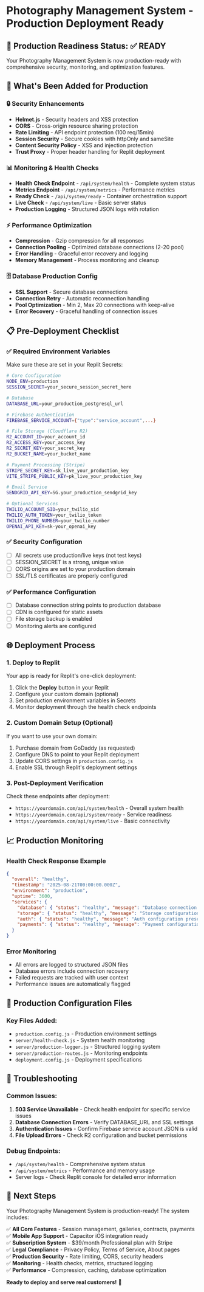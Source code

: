 # Photography Management System - Production Deployment Ready

## 🚀 Production Readiness Status: ✅ READY

Your Photography Management System is now production-ready with comprehensive security, monitoring, and optimization features.

## 🎯 What's Been Added for Production

### 🔒 Security Enhancements
- **Helmet.js** - Security headers and XSS protection
- **CORS** - Cross-origin resource sharing protection  
- **Rate Limiting** - API endpoint protection (100 req/15min)
- **Session Security** - Secure cookies with httpOnly and sameSite
- **Content Security Policy** - XSS and injection protection
- **Trust Proxy** - Proper header handling for Replit deployment

### 📊 Monitoring & Health Checks
- **Health Check Endpoint** - `/api/system/health` - Complete system status
- **Metrics Endpoint** - `/api/system/metrics` - Performance metrics
- **Ready Check** - `/api/system/ready` - Container orchestration support
- **Live Check** - `/api/system/live` - Basic server status
- **Production Logging** - Structured JSON logs with rotation

### ⚡ Performance Optimization
- **Compression** - Gzip compression for all responses
- **Connection Pooling** - Optimized database connections (2-20 pool)
- **Error Handling** - Graceful error recovery and logging
- **Memory Management** - Process monitoring and cleanup

### 🗄️ Database Production Config
- **SSL Support** - Secure database connections
- **Connection Retry** - Automatic reconnection handling
- **Pool Optimization** - Min 2, Max 20 connections with keep-alive
- **Error Recovery** - Graceful handling of connection issues

## 📋 Pre-Deployment Checklist

### ✅ Required Environment Variables
Make sure these are set in your Replit Secrets:

```bash
# Core Configuration
NODE_ENV=production
SESSION_SECRET=your_secure_session_secret_here

# Database
DATABASE_URL=your_production_postgresql_url

# Firebase Authentication
FIREBASE_SERVICE_ACCOUNT={"type":"service_account",...}

# File Storage (Cloudflare R2)
R2_ACCOUNT_ID=your_account_id
R2_ACCESS_KEY=your_access_key
R2_SECRET_KEY=your_secret_key
R2_BUCKET_NAME=your_bucket_name

# Payment Processing (Stripe)
STRIPE_SECRET_KEY=sk_live_your_production_key
VITE_STRIPE_PUBLIC_KEY=pk_live_your_production_key

# Email Service
SENDGRID_API_KEY=SG.your_production_sendgrid_key

# Optional Services
TWILIO_ACCOUNT_SID=your_twilio_sid
TWILIO_AUTH_TOKEN=your_twilio_token
TWILIO_PHONE_NUMBER=your_twilio_number
OPENAI_API_KEY=sk-your_openai_key
```

### ✅ Security Configuration
- [ ] All secrets use production/live keys (not test keys)
- [ ] SESSION_SECRET is a strong, unique value
- [ ] CORS origins are set to your production domain
- [ ] SSL/TLS certificates are properly configured

### ✅ Performance Configuration
- [ ] Database connection string points to production database
- [ ] CDN is configured for static assets
- [ ] File storage backup is enabled
- [ ] Monitoring alerts are configured

## 🌐 Deployment Process

### 1. **Deploy to Replit**
Your app is ready for Replit's one-click deployment:

1. Click the **Deploy** button in your Replit
2. Configure your custom domain (optional)
3. Set production environment variables in Secrets
4. Monitor deployment through the health check endpoints

### 2. **Custom Domain Setup (Optional)**
If you want to use your own domain:

1. Purchase domain from GoDaddy (as requested)
2. Configure DNS to point to your Replit deployment
3. Update CORS settings in `production.config.js`
4. Enable SSL through Replit's deployment settings

### 3. **Post-Deployment Verification**

Check these endpoints after deployment:
- `https://yourdomain.com/api/system/health` - Overall system health
- `https://yourdomain.com/api/system/ready` - Service readiness
- `https://yourdomain.com/api/system/live` - Basic connectivity

## 📈 Production Monitoring

### Health Check Response Example
```json
{
  "overall": "healthy",
  "timestamp": "2025-08-21T00:00:00.000Z",
  "environment": "production",
  "uptime": 3600,
  "services": {
    "database": { "status": "healthy", "message": "Database connection successful" },
    "storage": { "status": "healthy", "message": "Storage configuration present" },
    "auth": { "status": "healthy", "message": "Auth configuration present" },
    "payments": { "status": "healthy", "message": "Payment configuration present" }
  }
}
```

### Error Monitoring
- All errors are logged to structured JSON files
- Database errors include connection recovery
- Failed requests are tracked with user context
- Performance issues are automatically flagged

## 🔧 Production Configuration Files

### Key Files Added:
- `production.config.js` - Production environment settings
- `server/health-check.js` - System health monitoring
- `server/production-logger.js` - Structured logging system
- `server/production-routes.js` - Monitoring endpoints
- `deployment.config.js` - Deployment specifications

## 🚨 Troubleshooting

### Common Issues:
1. **503 Service Unavailable** - Check health endpoint for specific service issues
2. **Database Connection Errors** - Verify DATABASE_URL and SSL settings
3. **Authentication Issues** - Confirm Firebase service account JSON is valid
4. **File Upload Errors** - Check R2 configuration and bucket permissions

### Debug Endpoints:
- `/api/system/health` - Comprehensive system status
- `/api/system/metrics` - Performance and memory usage
- Server logs - Check Replit console for detailed error information

## 🎉 Next Steps

Your Photography Management System is production-ready! The system includes:

✅ **All Core Features** - Session management, galleries, contracts, payments  
✅ **Mobile App Support** - Capacitor iOS integration ready  
✅ **Subscription System** - $39/month Professional plan with Stripe  
✅ **Legal Compliance** - Privacy Policy, Terms of Service, About pages  
✅ **Production Security** - Rate limiting, CORS, security headers  
✅ **Monitoring** - Health checks, metrics, structured logging  
✅ **Performance** - Compression, caching, database optimization  

**Ready to deploy and serve real customers!** 🚀